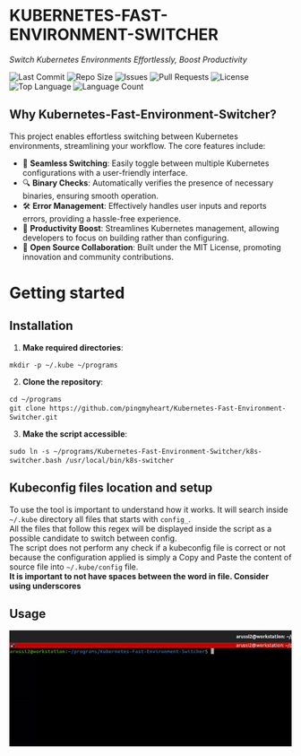 # KUBERNETES-FAST-ENVIRONMENT-SWITCHER

*Switch Kubernetes Environments Effortlessly, Boost Productivity*

![Last Commit](https://img.shields.io/github/last-commit/pingmyheart/Kubernetes-Fast-Environment-Switcher)
![Repo Size](https://img.shields.io/github/repo-size/pingmyheart/Kubernetes-Fast-Environment-Switcher)
![Issues](https://img.shields.io/github/issues/pingmyheart/Kubernetes-Fast-Environment-Switcher)
![Pull Requests](https://img.shields.io/github/issues-pr/pingmyheart/Kubernetes-Fast-Environment-Switcher)
![License](https://img.shields.io/github/license/pingmyheart/Kubernetes-Fast-Environment-Switcher)
![Top Language](https://img.shields.io/github/languages/top/pingmyheart/Kubernetes-Fast-Environment-Switcher)
![Language Count](https://img.shields.io/github/languages/count/pingmyheart/Kubernetes-Fast-Environment-Switcher)

## Why Kubernetes-Fast-Environment-Switcher?

This project enables effortless switching between Kubernetes environments, streamlining your workflow. The core features
include:

- 🧩 **Seamless Switching**: Easily toggle between multiple Kubernetes configurations with a user-friendly interface.
- 🔍 **Binary Checks**: Automatically verifies the presence of necessary binaries, ensuring smooth operation.
- 🛠️ **Error Management**: Effectively handles user inputs and reports errors, providing a hassle-free experience.
- 🚀 **Productivity Boost**: Streamlines Kubernetes management, allowing developers to focus on building rather than
  configuring.
- 🤝 **Open Source Collaboration**: Built under the MIT License, promoting innovation and community contributions.

# Getting started

## Installation

1. **Make required directories**:

```shell
mkdir -p ~/.kube ~/programs
```

2. **Clone the repository**:

```shell
cd ~/programs
git clone https://github.com/pingmyheart/Kubernetes-Fast-Environment-Switcher.git
```

3. **Make the script accessible**:

```shell
sudo ln -s ~/programs/Kubernetes-Fast-Environment-Switcher/k8s-switcher.bash /usr/local/bin/k8s-switcher
```

## Kubeconfig files location and setup

To use the tool is important to understand how it works. It will search inside `~/.kube` directory all files that starts
with `config_`.  
All the files that follow this regex will be displayed inside the script as a possible candidate to switch between
config.  
The script does not perform any check if a kubeconfig file is correct or not because the configuration applied is simply
a
Copy and Paste the content of source file into `~/.kube/config` file.  
**It is important to not have spaces between the word in file. Consider using underscores**

## Usage

![alt text](assets/command-run.gif)